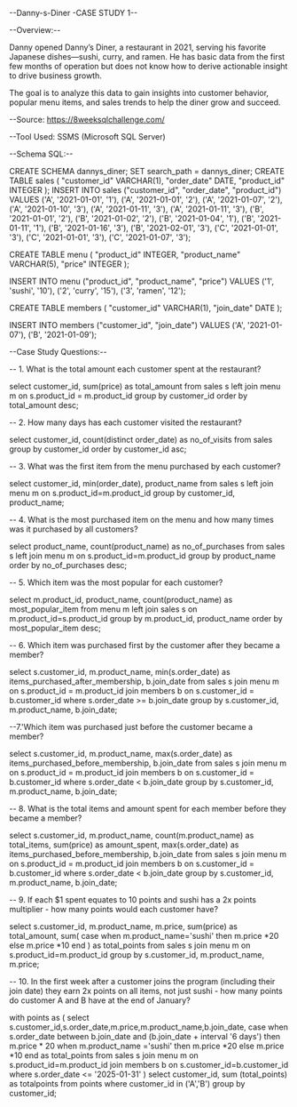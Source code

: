 --Danny-s-Diner -CASE STUDY 1--

--Overview:--

Danny opened Danny’s Diner, a restaurant in 2021, serving his favorite Japanese dishes—sushi, curry, and ramen. He has basic data from the first few months of operation but does not know how to derive actionable insight to drive business growth. 

The goal is to analyze this data to gain insights into customer behavior, popular menu items, and sales trends to help the diner grow and succeed.


--Source: https://8weeksqlchallenge.com/ 

--Tool Used: SSMS (Microsoft SQL Server)


--Schema SQL:--

CREATE SCHEMA dannys_diner;
SET search_path = dannys_diner;
CREATE TABLE sales (
  "customer_id" VARCHAR(1),
  "order_date" DATE,
  "product_id" INTEGER
);
INSERT INTO sales
  ("customer_id", "order_date", "product_id")
VALUES
  ('A', '2021-01-01', '1'),
  ('A', '2021-01-01', '2'),
  ('A', '2021-01-07', '2'),
  ('A', '2021-01-10', '3'),
  ('A', '2021-01-11', '3'),
  ('A', '2021-01-11', '3'),
  ('B', '2021-01-01', '2'),
  ('B', '2021-01-02', '2'),
  ('B', '2021-01-04', '1'),
  ('B', '2021-01-11', '1'),
  ('B', '2021-01-16', '3'),
  ('B', '2021-02-01', '3'),
  ('C', '2021-01-01', '3'),
  ('C', '2021-01-01', '3'),
  ('C', '2021-01-07', '3');

CREATE TABLE menu (
  "product_id" INTEGER,
  "product_name" VARCHAR(5),
  "price" INTEGER
);

INSERT INTO menu
  ("product_id", "product_name", "price")
VALUES
  ('1', 'sushi', '10'),
  ('2', 'curry', '15'),
  ('3', 'ramen', '12');
  

CREATE TABLE members (
  "customer_id" VARCHAR(1),
  "join_date" DATE
);

INSERT INTO members
  ("customer_id", "join_date")
VALUES
  ('A', '2021-01-07'),
  ('B', '2021-01-09');



--Case Study Questions:--

-- 1. What is the total amount each customer spent at the restaurant?

select
customer_id,
sum(price) as total_amount
from sales s
left join menu m
on s.product_id = m.product_id
group by customer_id
order by total_amount desc;


-- 2. How many days has each customer visited the restaurant?

select 
customer_id,
count(distinct order_date) as no_of_visits
from sales
group by customer_id
order by customer_id asc;

-- 3. What was the first item from the menu purchased by each customer?

select 
customer_id,
min(order_date),
product_name
from sales s
left join menu m
on s.product_id=m.product_id
group by customer_id, product_name;


-- 4. What is the most purchased item on the menu and how many times was it purchased by all customers?

select
product_name,
count(product_name) as no_of_purchases
from sales s
left join menu m
on s.product_id=m.product_id
group by product_name
order by no_of_purchases desc;


-- 5. Which item was the most popular for each customer?

select 
m.product_id,
product_name,
count(product_name) as most_popular_item
from menu m
left join sales s
on m.product_id=s.product_id
group by m.product_id, product_name
order by most_popular_item desc;


-- 6. Which item was purchased first by the customer after they became a member?

select
  s.customer_id,
  m.product_name,
  min(s.order_date) as items_purchased_after_membership,
  b.join_date
from sales s
join menu m on s.product_id = m.product_id
join members b on s.customer_id = b.customer_id
where s.order_date >= b.join_date
group by s.customer_id, m.product_name, b.join_date;

--7.'Which item was purchased just before the customer became a member?

select
  s.customer_id,
  m.product_name,
  max(s.order_date) as items_purchased_before_membership,
  b.join_date
from sales s
join menu m on s.product_id = m.product_id
join members b on s.customer_id = b.customer_id
where s.order_date < b.join_date
group by s.customer_id, m.product_name, b.join_date;

-- 8. What is the total items and amount spent for each member before they became a member?

select
  s.customer_id,
  m.product_name,
  count(m.product_name) as total_items,
  sum(price) as amount_spent,
  max(s.order_date) as items_purchased_before_membership,
  b.join_date
from sales s
join menu m on s.product_id = m.product_id
join members b on s.customer_id = b.customer_id
where s.order_date < b.join_date
group by s.customer_id, m.product_name, b.join_date;

-- 9.  If each $1 spent equates to 10 points and sushi has a 2x points multiplier - how many points would each customer have?

select 
s.customer_id,
m.product_name,
m.price,
sum(price) as total_amount,
sum(
    case
      when m.product_name='sushi' then m.price *20
  else m.price *10
  end
  )
  as total_points
  from sales s
  join menu m on s.product_id=m.product_id
  group by s.customer_id, m.product_name, m.price;

-- 10. In the first week after a customer joins the program (including their join date) they earn 2x points on all items, not just sushi - how many points do customer A and B have at the end of January?

with points as (
  select
  s.customer_id,s.order_date,m.price,m.product_name,b.join_date,
  case
  when s.order_date between b.join_date
  and (b.join_date + interval '6 days') then m.price * 20
  when m.product_name ='sushi' then m.price *20
  else m.price *10
  end as total_points
  from sales s
  join menu m on s.product_id=m.product_id
  join members b on s.customer_id=b.customer_id
  where s.order_date <= '2025-01-31'
  )
  select customer_id, sum (total_points) as totalpoints
  from points
  where customer_id in ('A','B')
  group by customer_id;

